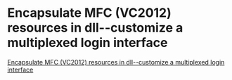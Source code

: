 # Encapsulate MFC (VC2012) resources in dll--customize a multiplexed login interface
[Encapsulate MFC (VC2012) resources in dll--customize a multiplexed login interface](https://aiwithcloud.com/2022/09/15/encapsulate_mfc_vc2012_resources_in_dll__customize_a_multiplexed_login_interface/)